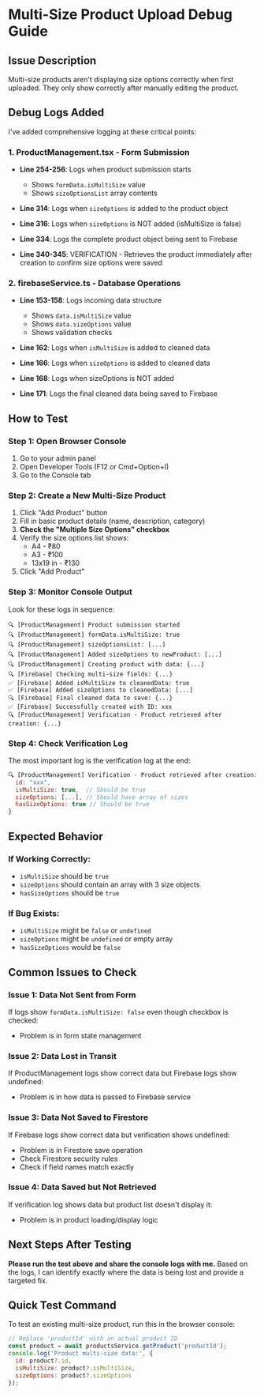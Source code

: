 # Multi-Size Product Upload Debug Guide

## Issue Description
Multi-size products aren't displaying size options correctly when first uploaded. They only show correctly after manually editing the product.

## Debug Logs Added

I've added comprehensive logging at these critical points:

### 1. ProductManagement.tsx - Form Submission
- **Line 254-256**: Logs when product submission starts
  - Shows `formData.isMultiSize` value
  - Shows `sizeOptionsList` array contents

- **Line 314**: Logs when `sizeOptions` is added to the product object
- **Line 316**: Logs when `sizeOptions` is NOT added (isMultiSize is false)

- **Line 334**: Logs the complete product object being sent to Firebase
- **Line 340-345**: VERIFICATION - Retrieves the product immediately after creation to confirm size options were saved

### 2. firebaseService.ts - Database Operations
- **Line 153-158**: Logs incoming data structure
  - Shows `data.isMultiSize` value
  - Shows `data.sizeOptions` value
  - Shows validation checks

- **Line 162**: Logs when `isMultiSize` is added to cleaned data
- **Line 166**: Logs when `sizeOptions` is added to cleaned data
- **Line 168**: Logs when sizeOptions is NOT added

- **Line 171**: Logs the final cleaned data being saved to Firebase

## How to Test

### Step 1: Open Browser Console
1. Go to your admin panel
2. Open Developer Tools (F12 or Cmd+Option+I)
3. Go to the Console tab

### Step 2: Create a New Multi-Size Product
1. Click "Add Product" button
2. Fill in basic product details (name, description, category)
3. **Check the "Multiple Size Options" checkbox**
4. Verify the size options list shows:
   - A4 - ₹80
   - A3 - ₹100
   - 13x19 in - ₹130
5. Click "Add Product"

### Step 3: Monitor Console Output
Look for these logs in sequence:

```
🔍 [ProductManagement] Product submission started
🔍 [ProductManagement] formData.isMultiSize: true
🔍 [ProductManagement] sizeOptionsList: [...]
🔍 [ProductManagement] Added sizeOptions to newProduct: [...]
🔍 [ProductManagement] Creating product with data: {...}
🔍 [Firebase] Checking multi-size fields: {...}
✅ [Firebase] Added isMultiSize to cleanedData: true
✅ [Firebase] Added sizeOptions to cleanedData: [...]
🔍 [Firebase] Final cleaned data to save: {...}
✅ [Firebase] Successfully created with ID: xxx
🔍 [ProductManagement] Verification - Product retrieved after creation: {...}
```

### Step 4: Check Verification Log
The most important log is the verification log at the end:
```javascript
🔍 [ProductManagement] Verification - Product retrieved after creation: {
  id: "xxx",
  isMultiSize: true,  // Should be true
  sizeOptions: [...], // Should have array of sizes
  hasSizeOptions: true // Should be true
}
```

## Expected Behavior

### If Working Correctly:
- `isMultiSize` should be `true`
- `sizeOptions` should contain an array with 3 size objects
- `hasSizeOptions` should be `true`

### If Bug Exists:
- `isMultiSize` might be `false` or `undefined`
- `sizeOptions` might be `undefined` or empty array
- `hasSizeOptions` would be `false`

## Common Issues to Check

### Issue 1: Data Not Sent from Form
If logs show `formData.isMultiSize: false` even though checkbox is checked:
- Problem is in form state management

### Issue 2: Data Lost in Transit
If ProductManagement logs show correct data but Firebase logs show undefined:
- Problem is in how data is passed to Firebase service

### Issue 3: Data Not Saved to Firestore
If Firebase logs show correct data but verification shows undefined:
- Problem is in Firestore save operation
- Check Firestore security rules
- Check if field names match exactly

### Issue 4: Data Saved but Not Retrieved
If verification log shows data but product list doesn't display it:
- Problem is in product loading/display logic

## Next Steps After Testing

**Please run the test above and share the console logs with me.** Based on the logs, I can identify exactly where the data is being lost and provide a targeted fix.

## Quick Test Command

To test an existing multi-size product, run this in the browser console:
```javascript
// Replace 'productId' with an actual product ID
const product = await productsService.getProduct('productId');
console.log('Product multi-size data:', {
  id: product?.id,
  isMultiSize: product?.isMultiSize,
  sizeOptions: product?.sizeOptions
});
```
